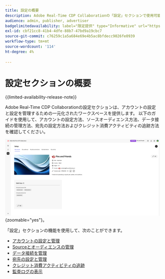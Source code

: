 ```yaml
---
title: 設定の概要
description: Adobe Real-Time CDP Collaborationの「設定」セクションで使用可能なすべてのオプションとワークフローについて
audience: admin, publisher, advertiser
badgelimitedavailability: label="限定提供" type="Informative" url="https://helpx.adobe.com/jp/legal/product-descriptions/real-time-customer-data-platform-collaboration.html newtab=true"
exl-id: cbf21cc8-41b4-4dfe-88b7-47bd9a19cbc7
source-git-commit: c76259c1a5a684e69e4b5ac8bfdecc9026fe0939
workflow-type: tm+mt
source-wordcount: '114'
ht-degree: 4%

---
```


# 設定セクションの概要

{{limited-availability-release-note}}

Adobe Real-Time CDP Collaborationの設定セクションは、アカウントの設定と設定を管理するための一元化されたワークスペースを提供します。 以下のガイドを使用して、アカウントの設定方法、ソースオーディエンス方法、データ接続の管理方法、宛先の設定方法およびクレジット消費アクティビティの追跡方法を確認してください。

![&#x200B; アカウントの設定ワークスペース（現在の設定の概要を示します &#x200B;](/help/assets/setup/overview.png){zoomable="yes"}。

「設定」セクションの機能を使用して、次のことができます。

* [アカウントの設定と管理](/help/guide/setup/onboard-account.md)
* [Sourceとオーディエンスの管理](/help/guide/setup/onboard-audiences.md)
* [データ接続を管理](/help/guide/setup/manage-data-connection.md)
* [宛先の設定と管理](/help/guide/setup/manage-destinations.md)
* [クレジット消費アクティビティの追跡](/help/guide/setup/my-activity.md)
* [監査ログの表示](/help/guide/setup/audit-logs.md)
